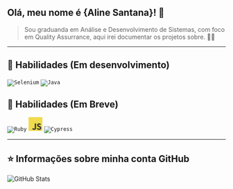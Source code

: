 ## Olá, meu nome é <strong>{Aline Santana}! 👋</strong>

> Sou graduanda em Análise e Desenvolvimento de Sistemas, com foco em Quality Assurrance, aqui irei documentar os projetos sobre. 👩‍💻


----

## 🚀 Habilidades (Em desenvolvimento)

<code><img height="32" src="https://cdn.jsdelivr.net/gh/devicons/devicon/icons/selenium/selenium-original.svg" alt="Selenium"/></code>
<code><img height="32" src="https://cdn.jsdelivr.net/gh/devicons/devicon/icons/java/java-original.svg" alt="Java"/></code>


## 👀 Habilidades (Em Breve)
<code><img height="32" src="https://cdn.jsdelivr.net/gh/devicons/devicon/icons/ruby/ruby-original.svg" alt="Ruby"/></code>
<code><img height="32" src="https://raw.githubusercontent.com/github/explore/80688e429a7d4ef2fca1e82350fe8e3517d3494d/topics/javascript/javascript.png" alt="Javascript"/></code>
<code><img height="32" src="https://user-images.githubusercontent.com/116390525/221251732-fd249812-f4bb-48e9-b541-a3ba00c2d49a.svg" alt="Cypress"/></code>

            
          


---

## ⭐ Informações sobre minha conta GitHub
![GitHub Stats](https://github-readme-stats.vercel.app/api?username=alinesousasantana&show_icons=true)

            
          
          
